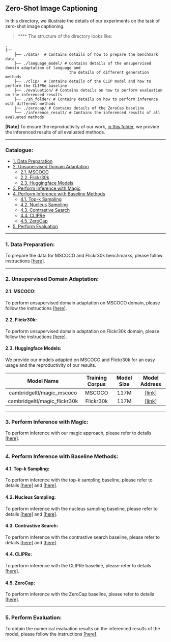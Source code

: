 ## Zero-Shot Image Captioning
In this directory, we illustrate the details of our experiments on the task of zero-shot image captioning. 

> ****  The structure of the directory looks like:

    .
    ├──
        ├── ./data/  # Contains details of how to prepare the benchmark data
        ├── ./language_model/ # Contains details of the unsupervised domain adaptation of language and 
                                the details of different generation methods
        ├── ./clip/  # Contains details of the CLIP model and how to perform the CLIPRe baseline
        ├── ./evaluation/ # Contains details on how to perform evaluation on the inferenced results
        ├── ./sh_folder/ # Contains details on how to perform inference with different methods
        ├── ./zerocap/ # Contains details of the ZeroCap baseline
        └── ./inference_result/ # Contains the inferenced results of all evaluated methods

**[Note]** To ensure the reproductivity of our work, [in this folder](https://github.com/yxuansu/MAGIC/tree/main/image_captioning/inference_result), we provide the inferenced results of all evaluated methods.

****
### Catalogue:
* <a href='#data_preparation'>1. Data Preparation</a>
* <a href='#unsupervised_domain_adaptation'>2. Unsupervised Domain Adaptation</a>
    * <a href='#mscoco_adaptation'>2.1. MSCOCO</a>
    * <a href='#flickr30k_adaptation'>2.2. Flickr30k</a>
    * <a href='#huggingface_models'>2.3. Huggingface Models</a>
* <a href='#inference_with_magic'>3. Perform Inference with Magic</a>
* <a href='#inference_with_baseline'>4. Perform Inference with Baseline Methods</a>
    * <a href='#topk_sampling'>4.1. Top-k Sampling</a>
    * <a href='#nucleues_sampling'>4.2. Nucleus Sampling</a>
    * <a href='#contrastive_search'>4.3. Contrastive Search</a>
    * <a href='#clipre'>4.4. CLIPRe</a>
    * <a href='#zerocap'>4.5. ZeroCap</a>
* <a href='#evaluation'>5. Perform Evaluation</a> 


****

<span id='data_preparation'/>

### 1. Data Preparation:
To prepare the data for MSCOCO and Flickr30k benchmarks, please follow instructions [[here]](https://github.com/yxuansu/MAGIC/tree/main/image_captioning/data).


****

<span id='unsupervised_domain_adaptation'/>

### 2. Unsupervised Domain Adaptation:

<span id='mscoco_adaptation'/>

#### 2.1. MSCOCO:
To perform unsupervised domain adaptation on MSCOCO domain, please follow the instructions [[here]](https://github.com/yxuansu/MAGIC/tree/main/image_captioning/language_model#12unsupervised-domain-adaptation-on-mscoco). 


<span id='flickr30k_adaptation'/>

#### 2.2. Flickr30k:
To perform unsupervised domain adaptation on Flickr30k domain, please follow the instructions [[here]](https://github.com/yxuansu/MAGIC/tree/main/image_captioning/language_model#22-unsupervised-domain-adaptation-on-flickr30k). 

<span id='huggingface_models'/>

#### 2.3. Huggingface Models:
We provide our models adapted on MSCOCO and Flickr30k for an easy usage and the reproductivity of our results.

|Model Name|Training Corpus|Model Size|Model Address|
|:-------------:|:-------------:|:-------------:|:-------------:|
|cambridgeltl/magic_mscoco|MSCOCO|117M|[[link]](https://huggingface.co/cambridgeltl/magic_mscoco/)|
|cambridgeltl/magic_flickr30k|Flickr30k|117M|[[link]](https://huggingface.co/cambridgeltl/magic_flickr30k/)|



****

<span id='inference_with_magic'/>

### 3. Perform Inference with Magic:
To perform inference with our magic approach, please refer to details [[here]](https://github.com/yxuansu/MAGIC/tree/main/image_captioning/sh_folder#1-magic-search).

****

<span id='inference_with_baseline'/>

### 4. Perform Inference with Baseline Methods:

<span id='topk_sampling'/>

#### 4.1. Top-k Sampling:
To perform inference with the top-k sampling baseline, please refer to details [[here]](https://github.com/yxuansu/MAGIC/tree/main/image_captioning/sh_folder#3-top-k-sampling) and [[here]](https://github.com/yxuansu/MAGIC/tree/main/image_captioning/language_model#32-top-k-sampling-).

<span id='nucleues_sampling'/>

#### 4.2. Nucleus Sampling:
To perform inference with the nucleus sampling baseline, please refer to details [[here]](https://github.com/yxuansu/MAGIC/tree/main/image_captioning/sh_folder#4-nucleus-sampling) and [[here]](https://github.com/yxuansu/MAGIC/tree/main/image_captioning/language_model#33-nucleus-sampling-).

<span id='contrastive_search'/>

#### 4.3. Contrastive Search:
To perform inference with the contrastive search baseline, please refer to details [[here]](https://github.com/yxuansu/MAGIC/tree/main/image_captioning/sh_folder#2-contrastive-search) and [[here]](https://github.com/yxuansu/MAGIC/tree/main/image_captioning/language_model#31-contrastive-search-).

<span id='clipre'/>

#### 4.4. CLIPRe:
To perform inference with the CLIPRe baseline, please refer to details [[here]](https://github.com/yxuansu/MAGIC/tree/main/image_captioning/clip#clip).

<span id='zerocap'/>

#### 4.5. ZeroCap:
To perform inference with the ZeroCap baseline, please refer to details [[here]](https://github.com/yxuansu/MAGIC/tree/main/image_captioning/zerocap).


****

<span id='evaluation'/>

### 5. Perform Evaluation:
To obtain the numerical evaluation results on the inferenced results of the model, please follow the instructions [[here]](https://github.com/yxuansu/MAGIC/tree/main/image_captioning/evaluation).

